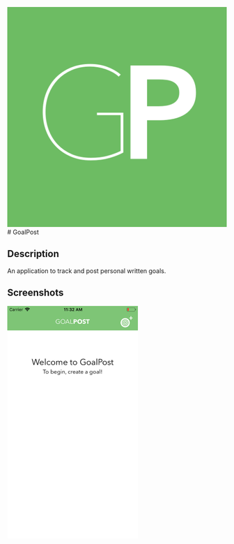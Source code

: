 ![](app-goalpost/app-goalpost/Assets.xcassets/AppIcon.appiconset/GoalPost%20Icon.png) # GoalPost

## Description
An application to track and post personal written goals.

## Screenshots
<img src="https://github.com/codyph/app-goalpost/blob/master/AppPreviews/Screen1.png" width:300 height=533.6>
